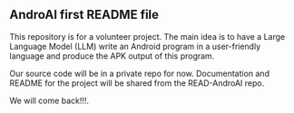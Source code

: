## AndroAI first README file

This repository is for a volunteer project. The main idea is to have a Large Language Model (LLM) write an Android program in a user-friendly language and produce the APK output of this program.

Our source code will be in a private repo for now. Documentation and README for the project will be shared from the READ-AndroAI repo.

We will come back!!!. 
